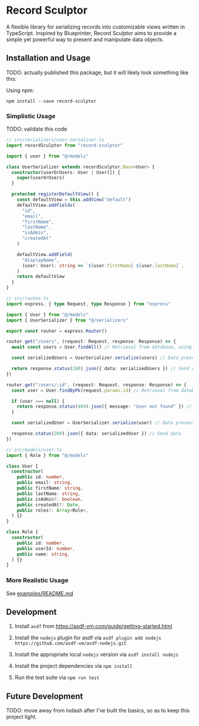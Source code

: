 # Record Sculptor

A flexible library for serializing records into customizable views written in TypeScript. Inspired by Blueprinter, Record Sculptor aims to provide a simple yet powerful way to present and manipulate data objects.

## Installation and Usage

TODO: actually published this package, but it will likely look something like this:

Using npm:

```
npm install --save record-sculptor
```

### Simplistic Usage

TODO: validate this code

```typescript
// src/serializers/user-serialiser.ts
import recordSculptor from "record-sculptor"

import { user } from "@/models"

class UserSerializer extends recordSculptor.Base<User> {
  constructor(userOrUsers: User | User[]) {
    super(userOrUsers)
  }

  protected registerDefaultView() {
    const defaultView = this.addView("default")
    defaultView.addfields(
      "id",
      "email",
      "firstName",
      "lastName",
      "isAdmin",
      "createdAt"
    )

    defaultView.addField(
      "displayName",
      (user: User): string => `${user.firstName} ${user.lastName}`,
    )
    return defaultView
  }
}
```

```typescript
// src/routes.ts
import express, { type Request, type Response } from "express"

import { User } from "@/models"
import { UserSerializer } from "@/serializers"

export const router = express.Router()

router.get("/users", (request: Request, response: Response) => {
  await const users = User.findAll() // Retrieval from database, using Sequelize in this example

  const serializedUsers = UserSerializer.serialize(users) // Data presentation/serialization

  return response.status(200).json({ data: serializedUsers }) // Send data
})

router.get("/users/:id", (request: Request, response: Response) => {
  const user = User.findByPk(request.params.id) // Retrieval from database, using Sequelize in this example

  if (user === null) {
    return response.status(404).json({ message: "User not found" }) // Handle errors
  }

  const serializedUser = UserSerializer.serialize(user) // Data presentation/serialization

  response.status(200).json({ data: serializedUser }) // Send data
})
```

```typescript
// src/models/user.ts
import { Role } from "@/models"

class User {
  constructor(
    public id: number,
    public email: string,
    public firstName: string,
    public lastName: string,
    public isAdmin?: boolean,
    public createdAt?: Date,
    public roles?: Array<Role>,
  ) {}
}
```

```typescript
class Role {
  constructor(
    public id: number,
    public userId: number,
    public name: string,
  ) {}
}
```

### More Realistic Usage

See [examples/README.md](./examples/README.md)

## Development

1. Install `asdf` from https://asdf-vm.com/guide/getting-started.html

2. Install the `nodejs` plugin for asdf via `asdf plugin add nodejs https://github.com/asdf-vm/asdf-nodejs.git`

3. Install the appropriate local `nodejs` version via `asdf install nodejs`

4. Install the project dependencies via `npm install`

5. Run the test suite via `npm run test`

## Future Development

TODO: move away from lodash after I've built the basics, so as to keep this project light.
